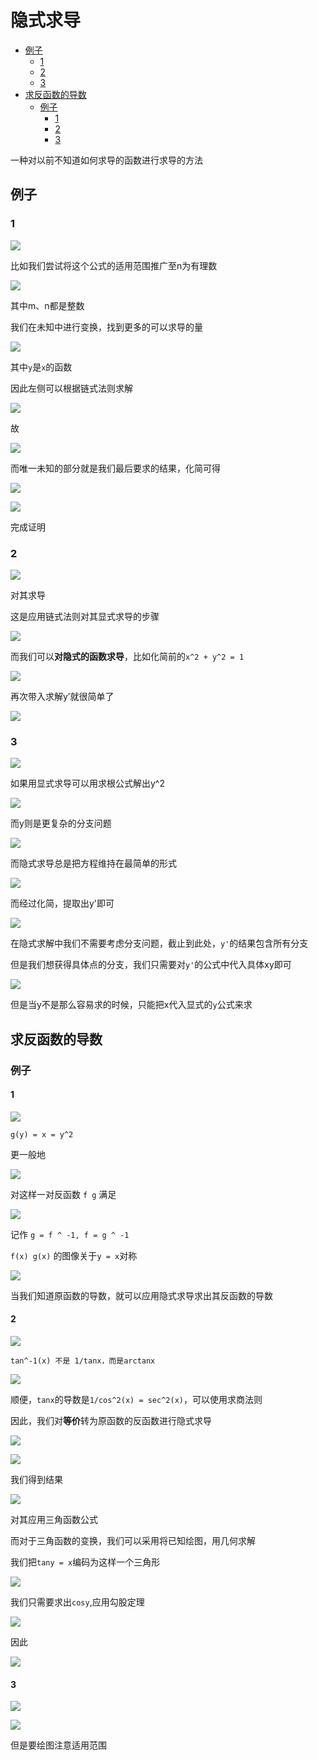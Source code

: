 # 隐式求导
 
* [例子](#例子)
  * [1](#1)
  * [2](#2)
  * [3](#3)
* [求反函数的导数](#求反函数的导数)
  * [例子](#例子)
    * [1](#1)
    * [2](#2)
    * [3](#3)
 
一种对以前不知道如何求导的函数进行求导的方法

## 例子

### 1

![](img/19cdb43e.png)

比如我们尝试将这个公式的适用范围推广至n为有理数

![](img/28d5f502.png)

其中m、n都是整数

我们在未知中进行变换，找到更多的可以求导的量

![](img/5262a3d2.png)

其中`y`是`x`的函数

因此左侧可以根据链式法则求解

![](img/f05c5f6d.png)

故

![](img/087bd7cb.png)

而唯一未知的部分就是我们最后要求的结果，化简可得

![](img/8818cde6.png)

![](img/3fabfb0d.png)

完成证明

### 2

![](img/2c57740e.png)

对其求导

这是应用链式法则对其显式求导的步骤

![](img/ab11ce87.png)

而我们可以**对隐式的函数求导**，比如化简前的`x^2 + y^2 = 1`

![](img/8b65aa9d.png)

再次带入求解y’就很简单了

![](img/6bbc7be9.png)

### 3

![](img/3abb69d5.png)

如果用显式求导可以用求根公式解出y^2

![](img/3640d871.png)

而y则是更复杂的分支问题

![](img/b7d12435.png)

而隐式求导总是把方程维持在最简单的形式

![](img/83d748c9.png)

而经过化简，提取出y'即可

![](img/2eb1c6f4.png)

在隐式求解中我们不需要考虑分支问题，截止到此处，`y'`的结果包含所有分支

但是我们想获得具体点的分支，我们只需要对`y'`的公式中代入具体xy即可

![](img/bbe4aabc.png)

但是当y不是那么容易求的时候，只能把x代入显式的`y`公式来求

## 求反函数的导数

### 例子

#### 1

![](img/7cdf388c.png)

`g(y) = x = y^2`

更一般地

![](img/a77b95e2.png)

对这样一对反函数 `f g` 满足

![](img/8e67ff3d.png)

记作 `g = f ^ -1, f = g ^ -1`

`f(x) g(x)` 的图像关于`y = x`对称

![](img/59d3a9d4.png)

当我们知道原函数的导数，就可以应用隐式求导求出其反函数的导数

#### 2

![](img/93697903.png)

`tan^-1(x) 不是 1/tanx，而是arctanx`

![](img/a18f0bd2.png)

顺便，`tanx`的导数是`1/cos^2(x) = sec^2(x)`，可以使用求商法则

因此，我们对**等价**转为原函数的反函数进行隐式求导

![](img/1296d206.png)

![](img/2524d3c2.png)

我们得到结果

![](img/94051736.png)

对其应用三角函数公式

而对于三角函数的变换，我们可以采用将已知绘图，用几何求解

我们把`tany = x`编码为这样一个三角形

![](img/799ccab3.png)

我们只需要求出`cosy`,应用勾股定理

![](img/7524f482.png)

因此

![](img/4b184eae.png)

#### 3

![](img/1f3e36e1.png)

![](img/f9b0a282.png)

但是要绘图注意适用范围

